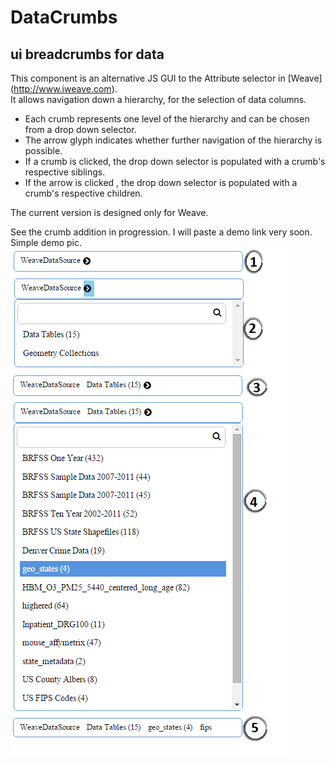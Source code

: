# DataCrumbs
## ui breadcrumbs for data

This component is an alternative JS GUI to the Attribute selector in [Weave] (http://www.iweave.com).  
It allows navigation down a hierarchy, for the selection of data columns.


* Each crumb represents one level of the hierarchy and can be chosen from a drop down selector.
* The arrow glyph indicates whether further navigation of the hierarchy is possible.
* If a crumb is clicked, the drop down selector is populated with a crumb's respective siblings.
* If the arrow is clicked , the drop down selector is populated with a crumb's respective children.

The current version is designed only for Weave.

See the crumb addition in progression. I will paste a demo link very soon.
Simple demo pic.
![Image of crumbs](https://github.com/shwetapurushe/dataCrumbs/blob/master/css/img/Crumbs_Demo.png)

